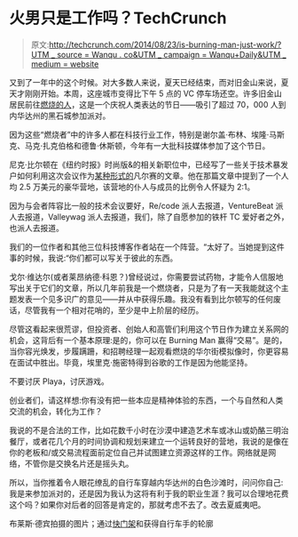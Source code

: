 # 火男只是工作吗？TechCrunch

> 原文:[http://techcrunch.com/2014/08/23/is-burning-man-just-work/?UTM _ source = Wanqu . co&UTM _ campaign = Wanqu+Daily&UTM _ medium = website](http://techcrunch.com/2014/08/23/is-burning-man-just-work/?utm_source=wanqu.co&utm_campaign=Wanqu+Daily&utm_medium=website)

又到了一年中的这个时候。对大多数人来说，夏天已经结束，而对旧金山来说，夏天才刚刚开始。本周，这座城市变得比下午 5 点的 VC 停车场还空。许多旧金山居民前往[燃烧的人](http://www.burningman.com/)，这是一个庆祝人类表达的节日——吸引了超过 70，000 人到内华达州的黑石城参加派对。

因为这些“燃烧者”中的许多人都在科技行业工作，特别是谢尔盖·布林、埃隆·马斯克、马克·扎克伯格和德鲁·休斯顿，今年有一大批科技媒体参加了这个节日。

尼克·比尔顿在《纽约时报》时尚版&的相关新职位中，已经写了一些关于技术暴发户如何利用这次会议作为[某种形式的](https://twitter.com/mims/status/502583717555351552)凡尔赛的文章。他在那篇文章中提到了一个人均 2.5 万美元的豪华营地，该营地的仆人与成员的比例令人怀疑为 2:1。

因为与会者阵容比一般的技术会议要好，Re/code 派人去报道，VentureBeat 派人去报道，Valleywag 派人去报道，我们，除了自愿参加的铁杆 TC 爱好者之外，也派人去报道。

我们的一位作者和其他三位科技博客作者站在一个阵营。“太好了。当她提到这件事的时候，我说:“你们都可以写关于彼此的东西。

戈尔·维达尔(或者莱昂纳德·科恩？)曾经说过，你需要尝试药物，才能令人信服地写出关于它们的文章，所以几年前我是一个燃烧者，只是为了有一天我能就这个主题发表一个见多识广的意见——并从中获得乐趣。我没有看到比尔顿写的任何废话，尽管我有一个相对花哨的，至少是中上阶层的经历。

尽管这看起来很荒谬，但投资者、创始人和高管们利用这个节日作为建立关系网的机会，这背后有一个基本原理:是的，你可以在 Burning Man 赢得“交易”。是的，当你容光焕发，步履蹒跚，和招聘经理一起观看燃烧的华尔街模拟像时，你更容易在面试中胜出。毕竟，埃里克·施密特得到谷歌的工作是因为他能坚持。

不要讨厌 Playa，讨厌游戏。

创业者们，请这样想:你有没有把一些本应是精神体验的东西，一个与自然和人类交流的机会，转化为工作？

我说的不是合法的工作，比如花数千小时在沙漠中建造艺术车或冰山或奶酪三明治餐厅，或者花几个月的时间协调和规划来建立一个运转良好的营地，我说的是像在你的老板和/或交易流程面前定位自己并试图建立资源这样的工作。网络就是网络，不管你是交换名片还是摇头丸。

所以，当你推着令人眼花缭乱的自行车穿越内华达州的白色沙滩时，问问你自己:我是来参加派对的，还是因为我认为这将有利于我的职业生涯？我可以合理地花费这个吗？如果你对后者的回答是肯定的，那就考虑不去了。改去夏威夷吧。

布莱斯·德宾拍摄的图片；通过[快门架](http://shutterstock.com)和获得自行车手的轮廓